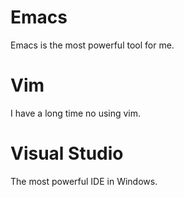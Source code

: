 # Emacs
Emacs is the most powerful tool for me.

# Vim
I have a long time no using vim.

# Visual Studio
The most powerful IDE in Windows.

